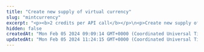 ```yaml
---
title: "Create new supply of virtual currency"
slug: "mintcurrency"
excerpt: "<p><b>2 credits per API call</b></p>\n<p>Create new supply of virtual currency linked on the given accountId. Method increases the total supply of the currency.</p>\n<p>This method creates Ledger transaction with operationType MINT with undefined counterAccountId.</p>"
hidden: false
createdAt: "Mon Feb 05 2024 09:09:14 GMT+0000 (Coordinated Universal Time)"
updatedAt: "Mon Feb 05 2024 11:24:15 GMT+0000 (Coordinated Universal Time)"
---
```

